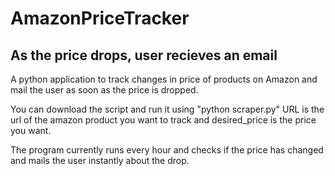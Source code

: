 # AmazonPriceTracker

## As the price drops, user recieves an email

A python application to track changes in price of products on Amazon and mail the user as soon as the price is dropped.

You can download the script and run it using "python scraper.py"
URL is the url of the amazon product you want to track and desired_price is the price you want.

The program currently runs every hour and checks if the price has changed and mails the user instantly about the drop.
